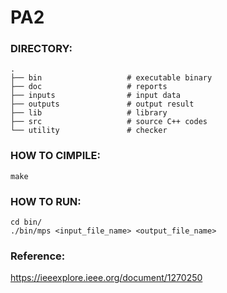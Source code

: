 
# PA2

### DIRECTORY:

    .
    ├── bin                   # executable binary
    ├── doc                   # reports
    ├── inputs                # input data
    ├── outputs               # output result
    ├── lib                   # library
    ├── src                   # source C++ codes
    └── utility               # checker


### HOW TO CIMPILE:
	make

### HOW TO RUN:

	cd bin/
	./bin/mps <input_file_name> <output_file_name>

### Reference:

https://ieeexplore.ieee.org/document/1270250
